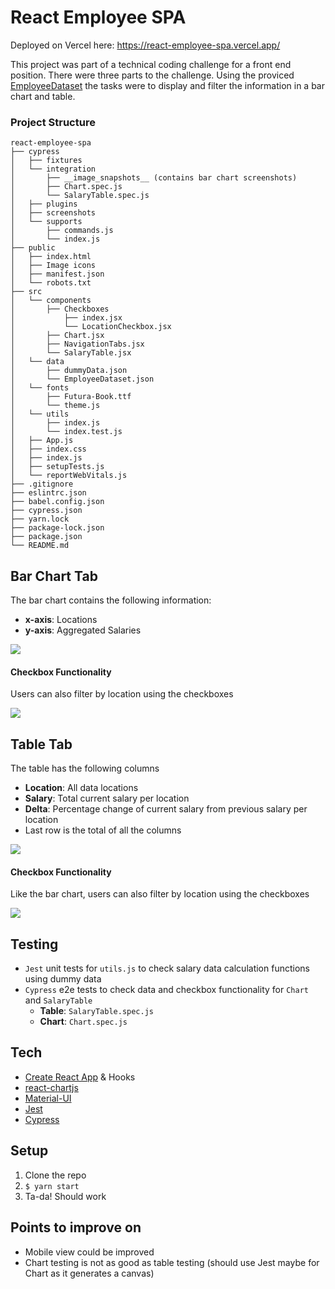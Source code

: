 # React Employee SPA

Deployed on Vercel here: https://react-employee-spa.vercel.app/

This project was part of a technical coding challenge for a front end position. There were three parts to the challenge. Using the proviced [EmployeeDataset](https://github.com/nami/react-employee-spa/blob/main/src/data/EmployeeDataset.json) the tasks were to display and filter the information in a bar chart and table.

### Project Structure

```
react-employee-spa
├── cypress
│   ├── fixtures
│   └── integration
│       ├── __image_snapshots__ (contains bar chart screenshots)
│       ├── Chart.spec.js
│       └── SalaryTable.spec.js
│   ├── plugins
│   ├── screenshots
│   └── supports
│       ├── commands.js
│       └── index.js
├── public
│   ├── index.html
│   ├── Image icons
│   ├── manifest.json
│   └── robots.txt
├── src
│   └── components
│       ├── Checkboxes
│           ├── index.jsx
│           └── LocationCheckbox.jsx
│       ├── Chart.jsx
│       ├── NavigationTabs.jsx
│       └── SalaryTable.jsx
│   └── data
│       ├── dummyData.json
│       └── EmployeeDataset.json
│   └── fonts
│       ├── Futura-Book.ttf
│       └── theme.js
│   └── utils
│       ├── index.js
│       └── index.test.js
│   ├── App.js 
│   ├── index.css
│   ├── index.js
│   ├── setupTests.js
│   └── reportWebVitals.js
├── .gitignore
├── eslintrc.json
├── babel.config.json
├── cypress.json
├── yarn.lock
├── package-lock.json
├── package.json
└── README.md
```

## Bar Chart Tab

The bar chart contains the following information:
- <b>x-axis</b>: Locations
- <b>y-axis</b>: Aggregated Salaries

<img src="https://i.ibb.co/n88V0gP/bar-chart.png">

#### Checkbox Functionality 

Users can also filter by location using the checkboxes

<img src="https://i.ibb.co/qp0z041/bar-chart-gif.gif">

## Table Tab

The table has the following columns
- <b>Location</b>: All data locations
- <b>Salary</b>: Total current salary per location
- <b>Delta</b>: Percentage change of current salary from previous salary per location
- Last row is the total of all the columns 

<img src="https://i.ibb.co/VJYf691/table.png">

#### Checkbox Functionality 

Like the bar chart, users can also filter by location using the checkboxes

<img src="https://i.ibb.co/p2hXqp6/table-gif.gif">

## Testing

- `Jest` unit tests for `utils.js` to check salary data calculation functions using dummy data
- `Cypress` e2e tests to check data and checkbox functionality for `Chart` and `SalaryTable`
   - <b>Table</b>: `SalaryTable.spec.js`
   - <b>Chart</b>: `Chart.spec.js`

## Tech

- [Create React App](https://github.com/facebook/create-react-app) & Hooks
- [react-chartjs](https://github.com/reactchartjs/react-chartjs-2)
- [Material-UI](https://material-ui.com/)
- [Jest](https://jestjs.io/)
- [Cypress](https://www.cypress.io/)

## Setup

1. Clone the repo
2. ```$ yarn start```
3. Ta-da! Should work

## Points to improve on

- Mobile view could be improved
- Chart testing is not as good as table testing (should use Jest maybe for Chart as it generates a canvas)